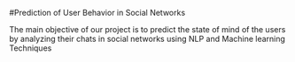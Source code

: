 #Prediction of User Behavior in Social Networks

The main objective of our project is to predict the state of mind of the users by analyzing their chats in social networks using NLP and Machine learning Techniques




